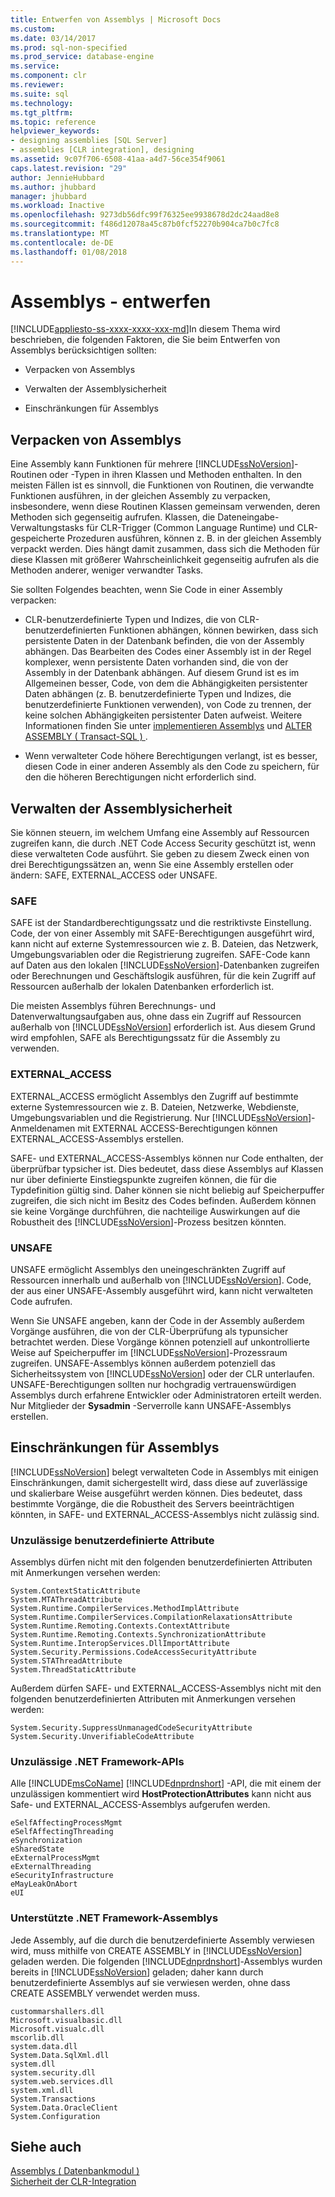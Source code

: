 ```yaml
---
title: Entwerfen von Assemblys | Microsoft Docs
ms.custom: 
ms.date: 03/14/2017
ms.prod: sql-non-specified
ms.prod_service: database-engine
ms.service: 
ms.component: clr
ms.reviewer: 
ms.suite: sql
ms.technology: 
ms.tgt_pltfrm: 
ms.topic: reference
helpviewer_keywords:
- designing assemblies [SQL Server]
- assemblies [CLR integration], designing
ms.assetid: 9c07f706-6508-41aa-a4d7-56ce354f9061
caps.latest.revision: "29"
author: JennieHubbard
ms.author: jhubbard
manager: jhubbard
ms.workload: Inactive
ms.openlocfilehash: 9273db56dfc99f76325ee9938678d2dc24aad8e8
ms.sourcegitcommit: f486d12078a45c87b0fcf52270b904ca7b0c7fc8
ms.translationtype: MT
ms.contentlocale: de-DE
ms.lasthandoff: 01/08/2018
---
```

# <a name="assemblies---designing"></a>Assemblys - entwerfen
[!INCLUDE[appliesto-ss-xxxx-xxxx-xxx-md](../../includes/appliesto-ss-xxxx-xxxx-xxx-md.md)]In diesem Thema wird beschrieben, die folgenden Faktoren, die Sie beim Entwerfen von Assemblys berücksichtigen sollten:  
  
-   Verpacken von Assemblys  
  
-   Verwalten der Assemblysicherheit  
  
-   Einschränkungen für Assemblys  
  
## <a name="packaging-assemblies"></a>Verpacken von Assemblys  
 Eine Assembly kann Funktionen für mehrere [!INCLUDE[ssNoVersion](../../includes/ssnoversion-md.md)]-Routinen oder -Typen in ihren Klassen und Methoden enthalten. In den meisten Fällen ist es sinnvoll, die Funktionen von Routinen, die verwandte Funktionen ausführen, in der gleichen Assembly zu verpacken, insbesondere, wenn diese Routinen Klassen gemeinsam verwenden, deren Methoden sich gegenseitig aufrufen. Klassen, die Dateneingabe-Verwaltungstasks für CLR-Trigger (Common Language Runtime) und CLR-gespeicherte Prozeduren ausführen, können z. B. in der gleichen Assembly verpackt werden. Dies hängt damit zusammen, dass sich die Methoden für diese Klassen mit größerer Wahrscheinlichkeit gegenseitig aufrufen als die Methoden anderer, weniger verwandter Tasks.  
  
 Sie sollten Folgendes beachten, wenn Sie Code in einer Assembly verpacken:  
  
-   CLR-benutzerdefinierte Typen und Indizes, die von CLR-benutzerdefinierten Funktionen abhängen, können bewirken, dass sich persistente Daten in der Datenbank befinden, die von der Assembly abhängen. Das Bearbeiten des Codes einer Assembly ist in der Regel komplexer, wenn persistente Daten vorhanden sind, die von der Assembly in der Datenbank abhängen. Auf diesem Grund ist es im Allgemeinen besser, Code, von dem die Abhängigkeiten persistenter Daten abhängen (z. B. benutzerdefinierte Typen und Indizes, die benutzerdefinierte Funktionen verwenden), von Code zu trennen, der keine solchen Abhängigkeiten persistenter Daten aufweist. Weitere Informationen finden Sie unter [implementieren Assemblys](../../relational-databases/clr-integration/assemblies-implementing.md) und [ALTER ASSEMBLY &#40; Transact-SQL &#41; ](../../t-sql/statements/alter-assembly-transact-sql.md).  
  
-   Wenn verwalteter Code höhere Berechtigungen verlangt, ist es besser, diesen Code in einer anderen Assembly als den Code zu speichern, für den die höheren Berechtigungen nicht erforderlich sind.  
  
## <a name="managing-assembly-security"></a>Verwalten der Assemblysicherheit  
 Sie können steuern, im welchem Umfang eine Assembly auf Ressourcen zugreifen kann, die durch .NET Code Access Security geschützt ist, wenn diese verwalteten Code ausführt. Sie geben zu diesem Zweck einen von drei Berechtigungssätzen an, wenn Sie eine Assembly erstellen oder ändern: SAFE, EXTERNAL_ACCESS oder UNSAFE.  
  
### <a name="safe"></a>SAFE  
 SAFE ist der Standardberechtigungssatz und die restriktivste Einstellung. Code, der von einer Assembly mit SAFE-Berechtigungen ausgeführt wird, kann nicht auf externe Systemressourcen wie z. B. Dateien, das Netzwerk, Umgebungsvariablen oder die Registrierung zugreifen. SAFE-Code kann auf Daten aus den lokalen [!INCLUDE[ssNoVersion](../../includes/ssnoversion-md.md)]-Datenbanken zugreifen oder Berechnungen und Geschäftslogik ausführen, für die kein Zugriff auf Ressourcen außerhalb der lokalen Datenbanken erforderlich ist.  
  
 Die meisten Assemblys führen Berechnungs- und Datenverwaltungsaufgaben aus, ohne dass ein Zugriff auf Ressourcen außerhalb von [!INCLUDE[ssNoVersion](../../includes/ssnoversion-md.md)] erforderlich ist. Aus diesem Grund wird empfohlen, SAFE als Berechtigungssatz für die Assembly zu verwenden.  
  
### <a name="externalaccess"></a>EXTERNAL_ACCESS  
 EXTERNAL_ACCESS ermöglicht Assemblys den Zugriff auf bestimmte externe Systemressourcen wie z. B. Dateien, Netzwerke, Webdienste, Umgebungsvariablen und die Registrierung. Nur [!INCLUDE[ssNoVersion](../../includes/ssnoversion-md.md)]-Anmeldenamen mit EXTERNAL ACCESS-Berechtigungen können EXTERNAL_ACCESS-Assemblys erstellen.  
  
 SAFE- und EXTERNAL_ACCESS-Assemblys können nur Code enthalten, der überprüfbar typsicher ist. Dies bedeutet, dass diese Assemblys auf Klassen nur über definierte Einstiegspunkte zugreifen können, die für die Typdefinition gültig sind. Daher können sie nicht beliebig auf Speicherpuffer zugreifen, die sich nicht im Besitz des Codes befinden. Außerdem können sie keine Vorgänge durchführen, die nachteilige Auswirkungen auf die Robustheit des [!INCLUDE[ssNoVersion](../../includes/ssnoversion-md.md)]-Prozess besitzen könnten.  
  
### <a name="unsafe"></a>UNSAFE  
 UNSAFE ermöglicht Assemblys den uneingeschränkten Zugriff auf Ressourcen innerhalb und außerhalb von [!INCLUDE[ssNoVersion](../../includes/ssnoversion-md.md)]. Code, der aus einer UNSAFE-Assembly ausgeführt wird, kann nicht verwalteten Code aufrufen.  
  
 Wenn Sie UNSAFE angeben, kann der Code in der Assembly außerdem Vorgänge ausführen, die von der CLR-Überprüfung als typunsicher betrachtet werden. Diese Vorgänge können potenziell auf unkontrollierte Weise auf Speicherpuffer im [!INCLUDE[ssNoVersion](../../includes/ssnoversion-md.md)]-Prozessraum zugreifen. UNSAFE-Assemblys können außerdem potenziell das Sicherheitssystem von [!INCLUDE[ssNoVersion](../../includes/ssnoversion-md.md)] oder der CLR unterlaufen. UNSAFE-Berechtigungen sollten nur hochgradig vertrauenswürdigen Assemblys durch erfahrene Entwickler oder Administratoren erteilt werden. Nur Mitglieder der **Sysadmin** -Serverrolle kann UNSAFE-Assemblys erstellen.  
  
## <a name="restrictions-on-assemblies"></a>Einschränkungen für Assemblys  
 [!INCLUDE[ssNoVersion](../../includes/ssnoversion-md.md)] belegt verwalteten Code in Assemblys mit einigen Einschränkungen, damit sichergestellt wird, dass diese auf zuverlässige und skalierbare Weise ausgeführt werden können. Dies bedeutet, dass bestimmte Vorgänge, die die Robustheit des Servers beeinträchtigen könnten, in SAFE- und EXTERNAL_ACCESS-Assemblys nicht zulässig sind.  
  
### <a name="disallowed-custom-attributes"></a>Unzulässige benutzerdefinierte Attribute  
 Assemblys dürfen nicht mit den folgenden benutzerdefinierten Attributen mit Anmerkungen versehen werden:  
  
```  
System.ContextStaticAttribute  
System.MTAThreadAttribute  
System.Runtime.CompilerServices.MethodImplAttribute  
System.Runtime.CompilerServices.CompilationRelaxationsAttribute  
System.Runtime.Remoting.Contexts.ContextAttribute  
System.Runtime.Remoting.Contexts.SynchronizationAttribute  
System.Runtime.InteropServices.DllImportAttribute   
System.Security.Permissions.CodeAccessSecurityAttribute  
System.STAThreadAttribute  
System.ThreadStaticAttribute  
```  
  
 Außerdem dürfen SAFE- und EXTERNAL_ACCESS-Assemblys nicht mit den folgenden benutzerdefinierten Attributen mit Anmerkungen versehen werden:  
  
```  
System.Security.SuppressUnmanagedCodeSecurityAttribute  
System.Security.UnverifiableCodeAttribute  
```  
  
### <a name="disallowed-net-framework-apis"></a>Unzulässige .NET Framework-APIs  
 Alle [!INCLUDE[msCoName](../../includes/msconame-md.md)] [!INCLUDE[dnprdnshort](../../includes/dnprdnshort-md.md)] -API, die mit einem der unzulässigen kommentiert wird **HostProtectionAttributes** kann nicht aus Safe- und EXTERNAL_ACCESS-Assemblys aufgerufen werden.  
  
```  
eSelfAffectingProcessMgmt  
eSelfAffectingThreading  
eSynchronization  
eSharedState   
eExternalProcessMgmt  
eExternalThreading  
eSecurityInfrastructure  
eMayLeakOnAbort  
eUI  
```  
  
### <a name="supported-net-framework-assemblies"></a>Unterstützte .NET Framework-Assemblys  
 Jede Assembly, auf die durch die benutzerdefinierte Assembly verwiesen wird, muss mithilfe von CREATE ASSEMBLY in [!INCLUDE[ssNoVersion](../../includes/ssnoversion-md.md)] geladen werden. Die folgenden [!INCLUDE[dnprdnshort](../../includes/dnprdnshort-md.md)]-Assemblys wurden bereits in [!INCLUDE[ssNoVersion](../../includes/ssnoversion-md.md)] geladen; daher kann durch benutzerdefinierte Assemblys auf sie verwiesen werden, ohne dass CREATE ASSEMBLY verwendet werden muss.  
  
```  
custommarshallers.dll  
Microsoft.visualbasic.dll  
Microsoft.visualc.dll  
mscorlib.dll  
system.data.dll  
System.Data.SqlXml.dll  
system.dll  
system.security.dll  
system.web.services.dll  
system.xml.dll  
System.Transactions  
System.Data.OracleClient  
System.Configuration  
```  
  
## <a name="see-also"></a>Siehe auch  
 [Assemblys &#40; Datenbankmodul &#41;](../../relational-databases/clr-integration/assemblies-database-engine.md)   
 [Sicherheit der CLR-Integration](../../relational-databases/clr-integration/security/clr-integration-security.md)  
  
  
